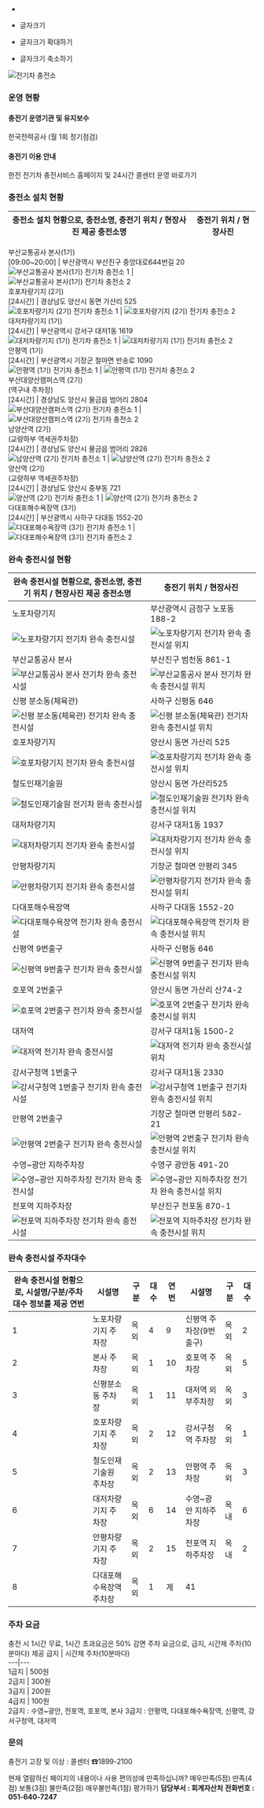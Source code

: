   * 

  * 글자크기
  * 글자크기 확대하기
  * 글자크기 축소하기


![전기차 충전소](https://www.humetro.busan.kr/homepage/default/img/Guide/ecar.jpg)
### 운영 현황
#### 충전기 운영기관 및 유지보수
한국전력공사 (월 1회 정기점검)
#### 충전기 이용 안내
한전 전기차 충전서비스 홈페이지 및 24시간 콜센터 운영 바로가기
### 충전소 설치 현황
충전소 설치 현황으로, 충전소명, 충전기 위치 / 현장사진 제공 충전소명 | 충전기 위치 / 현장사진  
---|---  
부산교통공사 본사(1기)  
[09:00~20:00] | 부산광역시 부산진구 중앙대로644번길 20  
![부산교통공사 본사\(1기\) 전기차 충전소 1](https://www.humetro.busan.kr/homepage/default/img/ecar01.jpg) | ![부산교통공사 본사\(1기\) 전기차 충전소 2](https://www.humetro.busan.kr/homepage/default/img/ecar02.jpg)  
호포차량기지 (2기)  
[24시간] | 경상남도 양산시 동면 가산리 525  
![호포차량기지 \(2기\) 전기차 충전소 1](https://www.humetro.busan.kr/homepage/default/img/ecar05.jpg) | ![호포차량기지 \(2기\) 전기차 충전소 2](https://www.humetro.busan.kr/homepage/default/img/ecar06.jpg)  
대저차량기지 (1기)  
[24시간] | 부산광역시 강서구 대저1동 1619  
![대저차량기지 \(1기\) 전기차 충전소 1](https://www.humetro.busan.kr/homepage/default/img/ecar15.jpg) | ![대저차량기지 \(1기\) 전기차 충전소 2](https://www.humetro.busan.kr/homepage/default/img/ecar16.jpg)  
안평역 (1기)  
[24시간] | 부산광역시 기장군 철마면 반송로 1090  
![안평역 \(1기\) 전기차 충전소 1](https://www.humetro.busan.kr/homepage/default/img/ecar07.jpg) | ![안평역 \(1기\) 전기차 충전소 2](https://www.humetro.busan.kr/homepage/default/img/ecar08.jpg)  
부산대양산캠퍼스역 (2기)  
(역구내 주차장)  
[24시간] | 경상남도 양산시 물금읍 범어리 2804  
![부산대양산캠퍼스역 \(2기\) 전기차 충전소 1](https://www.humetro.busan.kr/homepage/default/img/ecar09.jpg) | ![부산대양산캠퍼스역 \(2기\) 전기차 충전소 2](https://www.humetro.busan.kr/homepage/default/img/ecar10.jpg)  
남양산역 (2기)  
(교량하부 역세권주차장)  
[24시간] | 경상남도 양산시 물금읍 범어리 2826  
![남양산역 \(2기\) 전기차 충전소 1](https://www.humetro.busan.kr/homepage/default/img/ecar11.jpg) | ![남양산역 \(2기\) 전기차 충전소 2](https://www.humetro.busan.kr/homepage/default/img/ecar12.jpg)  
양산역 (2기)  
(교량하부 역세권주차장)  
[24시간] | 경상남도 양산시 중부동 721  
![양산역 \(2기\) 전기차 충전소 1](https://www.humetro.busan.kr/homepage/default/img/ecar13.jpg) | ![양산역 \(2기\) 전기차 충전소 2](https://www.humetro.busan.kr/homepage/default/img/ecar14.jpg)  
다대포해수욕장역 (3기)  
[24시간] | 부산광역시 사하구 다대동 1552-20  
![다대포해수욕장역 \(3기\) 전기차 충전소 1](https://www.humetro.busan.kr/homepage/default/img/ecar17.jpg) | ![다대포해수욕장역 \(3기\) 전기차 충전소 2](https://www.humetro.busan.kr/homepage/default/img/ecar18.jpg)  
### 완속 충전시설 현황
완속 충전시설 현황으로, 충전소명, 충전기 위치 / 현장사진 제공 충전소명 | 충전기 위치 / 현장사진  
---|---  
노포차량기지 | 부산광역시 금정구 노포동 188-2  
![노포차량기지 전기차 완속 충전시설](https://www.humetro.busan.kr/homepage/default/img/fecar1.jpg) | ![노포차량기지 전기차 완속 충전시설 위치](https://www.humetro.busan.kr/homepage/default/img/fecar2.jpg)  
부산교통공사 본사 | 부산진구 범천동 861-1  
![부산교통공사 본사 전기차 완속 충전시설](https://www.humetro.busan.kr/homepage/default/img/fecar3.jpg) | ![부산교통공사 본사 전기차 완속 충전시설 위치](https://www.humetro.busan.kr/homepage/default/img/fecar4.jpg)  
신평 분소동(체육관) | 사하구 신평동 646  
![신평 분소동\(체육관\) 전기차 완속 충전시설](https://www.humetro.busan.kr/homepage/default/img/fecar5.jpg) | ![신평 분소동\(체육관\) 전기차 완속 충전시설 위치](https://www.humetro.busan.kr/homepage/default/img/fecar6.jpg)  
호포차량기지 | 양산시 동면 가산리 525  
![호포차량기지 전기차 완속 충전시설](https://www.humetro.busan.kr/homepage/default/img/fecar7.jpg) | ![호포차량기지 전기차 완속 충전시설 위치](https://www.humetro.busan.kr/homepage/default/img/fecar8.jpg)  
철도인재기술원 | 양산시 동면 가산리525  
![철도인재기술원 전기차 완속 충전시설](https://www.humetro.busan.kr/homepage/default/img/fecar9.jpg) | ![철도인재기술원 전기차 완속 충전시설 위치](https://www.humetro.busan.kr/homepage/default/img/fecar10.jpg)  
대저차량기지 | 강서구 대저1동 1937  
![대저차량기지 전기차 완속 충전시설](https://www.humetro.busan.kr/homepage/default/img/fecar11.jpg) | ![대저차량기지 전기차 완속 충전시설 위치](https://www.humetro.busan.kr/homepage/default/img/fecar12.jpg)  
안평차량기지 | 기장군 철마면 안평리 345  
![안평차량기지 전기차 완속 충전시설](https://www.humetro.busan.kr/homepage/default/img/fecar13.jpg) | ![안평차량기지 전기차 완속 충전시설 위치](https://www.humetro.busan.kr/homepage/default/img/fecar14.jpg)  
다대포해수욕장역 | 사하구 다대동 1552-20  
![다대포해수욕장역 전기차 완속 충전시설](https://www.humetro.busan.kr/homepage/default/img/fecar15.jpg) | ![다대포해수욕장역 전기차 완속 충전시설 위치](https://www.humetro.busan.kr/homepage/default/img/fecar16.jpg)  
신평역 9번출구 | 사하구 신평동 646  
![신평역 9번출구 전기차 완속 충전시설](https://www.humetro.busan.kr/homepage/default/img/fecar17.jpg) | ![신평역 9번출구 전기차 완속 충전시설 위치](https://www.humetro.busan.kr/homepage/default/img/fecar18.jpg)  
호포역 2번출구 | 양산시 동면 가산리 산74-2  
![호포역 2번출구 전기차 완속 충전시설](https://www.humetro.busan.kr/homepage/default/img/fecar19.jpg) | ![호포역 2번출구 전기차 완속 충전시설 위치](https://www.humetro.busan.kr/homepage/default/img/fecar20.jpg)  
대저역 | 강서구 대저1동 1500-2  
![대저역 전기차 완속 충전시설](https://www.humetro.busan.kr/homepage/default/img/fecar21.jpg) | ![대저역 전기차 완속 충전시설 위치](https://www.humetro.busan.kr/homepage/default/img/fecar22.jpg)  
강서구청역 1번출구 | 강서구 대저1동 2330  
![강서구청역 1번출구 전기차 완속 충전시설](https://www.humetro.busan.kr/homepage/default/img/fecar23.jpg) | ![강서구청역 1번출구 전기차 완속 충전시설 위치](https://www.humetro.busan.kr/homepage/default/img/fecar24.jpg)  
안평역 2번출구 | 기장군 철마면 안평리 582-21  
![안평역 2번출구 전기차 완속 충전시설](https://www.humetro.busan.kr/homepage/default/img/fecar25.jpg) | ![안평역 2번출구 전기차 완속 충전시설 위치](https://www.humetro.busan.kr/homepage/default/img/fecar26.jpg)  
수영~광안 지하주차장 | 수영구 광안동 491-20  
![수영~광안 지하주차장 전기차 완속 충전시설](https://www.humetro.busan.kr/homepage/default/img/fecar27.jpg) | ![수영~광안 지하주차장 전기차 완속 충전시설 위치](https://www.humetro.busan.kr/homepage/default/img/fecar28.jpg)  
전포역 지하주차장 | 부산진구 전포동 870-1  
![전포역 지하주차장 전기차 완속 충전시설](https://www.humetro.busan.kr/homepage/default/img/fecar29.jpg) | ![전포역 지하주차장 전기차 완속 충전시설 위치](https://www.humetro.busan.kr/homepage/default/img/fecar30.jpg)  
### 완속 충전시설 주차대수
완속 충전시설 현황으로, 시설명/구분/주차대수 정보를 제공 연번 | 시설명 | 구분 | 대수 | 연번 | 시설명 | 구분 | 대수  
---|---|---|---|---|---|---|---  
1 | 노포차량기지 주차장 | 옥외 | 4 | 9 | 신평역 주차장(9번출구) | 옥외 | 2  
2 | 본사 주차장 | 옥외 | 1 | 10 | 호포역 주차장 | 옥외 | 5  
3 | 신평분소동 주차장 | 옥외 | 1 | 11 | 대저역 외부주차장 | 옥외 | 3  
4 | 호포차량기지 주차장 | 옥외 | 2 | 12 | 강서구청역 주차장 | 옥외 | 1  
5 | 철도인재기술원 주차장 | 옥외 | 2 | 13 | 안평역 주차장 | 옥외 | 3  
6 | 대저차량기지 주차장 | 옥외 | 6 | 14 | 수영~광안 지하주차장 | 옥내 | 6  
7 | 안평차량기지 주차장 | 옥외 | 2 | 15 | 전포역 지하주차장 | 옥내 | 2  
8 | 다대포해수욕장역 주차장 | 옥외 | 1 | 계 | 41  
### 주차 요금
충전 시 1시간 무료, 1시간 초과요금은 50% 감면
주차 요금으로, 급지, 시간제 주차(10분마다) 제공 급지 | 시간제 주차(10분마다)  
---|---  
1급지 | 500원  
2급지 | 300원  
3급지 | 200원  
4급지 | 100원  
2급지 : 수영~광안, 전포역, 호포역, 본사
3급지 : 안평역, 다대포해수욕장역, 신평역, 강서구청역, 대저역
### 문의
충전기 고장 및 이상 : 콜센터 ☎1899-2100 

현재 열람하신 페이지의 내용이나 사용 편의성에 만족하십니까?
     매우만족(5점)      만족(4점)      보통(3점)      불만족(2점)      매우불만족(1점) 평가하기
**담당부서 : 회계자산처**
**전화번호 : 051-640-7247**
